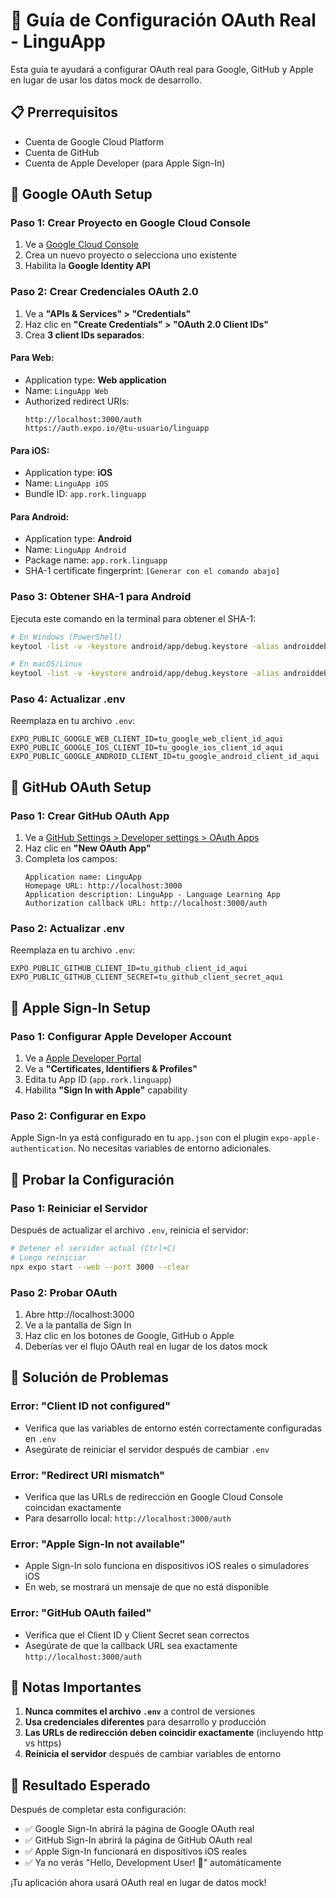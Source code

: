 # 🔐 Guía de Configuración OAuth Real - LinguApp

Esta guía te ayudará a configurar OAuth real para Google, GitHub y Apple en lugar de usar los datos mock de desarrollo.

## 📋 Prerrequisitos

- Cuenta de Google Cloud Platform
- Cuenta de GitHub
- Cuenta de Apple Developer (para Apple Sign-In)

## 🔵 Google OAuth Setup

### Paso 1: Crear Proyecto en Google Cloud Console

1. Ve a [Google Cloud Console](https://console.cloud.google.com/)
2. Crea un nuevo proyecto o selecciona uno existente
3. Habilita la **Google Identity API**

### Paso 2: Crear Credenciales OAuth 2.0

1. Ve a **"APIs & Services" > "Credentials"**
2. Haz clic en **"Create Credentials" > "OAuth 2.0 Client IDs"**
3. Crea **3 client IDs separados**:

#### Para Web:  
- Application type: **Web application**
- Name: `LinguApp Web`
- Authorized redirect URIs:
  ```
  http://localhost:3000/auth
  https://auth.expo.io/@tu-usuario/linguapp
  ```

#### Para iOS:
- Application type: **iOS**
- Name: `LinguApp iOS`
- Bundle ID: `app.rork.linguapp`

#### Para Android:
- Application type: **Android**
- Name: `LinguApp Android`
- Package name: `app.rork.linguapp`
- SHA-1 certificate fingerprint: `[Generar con el comando abajo]`

### Paso 3: Obtener SHA-1 para Android

Ejecuta este comando en la terminal para obtener el SHA-1:

```bash
# En Windows (PowerShell)
keytool -list -v -keystore android/app/debug.keystore -alias androiddebugkey -storepass android -keypass android

# En macOS/Linux
keytool -list -v -keystore android/app/debug.keystore -alias androiddebugkey -storepass android -keypass android
```

### Paso 4: Actualizar .env

Reemplaza en tu archivo `.env`:
```
EXPO_PUBLIC_GOOGLE_WEB_CLIENT_ID=tu_google_web_client_id_aqui
EXPO_PUBLIC_GOOGLE_IOS_CLIENT_ID=tu_google_ios_client_id_aqui
EXPO_PUBLIC_GOOGLE_ANDROID_CLIENT_ID=tu_google_android_client_id_aqui
```

## 🐙 GitHub OAuth Setup

### Paso 1: Crear GitHub OAuth App

1. Ve a [GitHub Settings > Developer settings > OAuth Apps](https://github.com/settings/developers)
2. Haz clic en **"New OAuth App"**
3. Completa los campos:
   ```
   Application name: LinguApp
   Homepage URL: http://localhost:3000
   Application description: LinguApp - Language Learning App
   Authorization callback URL: http://localhost:3000/auth
   ```

### Paso 2: Actualizar .env

Reemplaza en tu archivo `.env`:
```
EXPO_PUBLIC_GITHUB_CLIENT_ID=tu_github_client_id_aqui
EXPO_PUBLIC_GITHUB_CLIENT_SECRET=tu_github_client_secret_aqui
```

## 🍎 Apple Sign-In Setup

### Paso 1: Configurar Apple Developer Account

1. Ve a [Apple Developer Portal](https://developer.apple.com/)
2. Ve a **"Certificates, Identifiers & Profiles"**
3. Edita tu App ID (`app.rork.linguapp`)
4. Habilita **"Sign In with Apple"** capability

### Paso 2: Configurar en Expo

Apple Sign-In ya está configurado en tu `app.json` con el plugin `expo-apple-authentication`. No necesitas variables de entorno adicionales.

## 🚀 Probar la Configuración

### Paso 1: Reiniciar el Servidor

Después de actualizar el archivo `.env`, reinicia el servidor:

```bash
# Detener el servidor actual (Ctrl+C)
# Luego reiniciar
npx expo start --web --port 3000 --clear
```

### Paso 2: Probar OAuth

1. Abre http://localhost:3000
2. Ve a la pantalla de Sign In
3. Haz clic en los botones de Google, GitHub o Apple
4. Deberías ver el flujo OAuth real en lugar de los datos mock

## 🔧 Solución de Problemas

### Error: "Client ID not configured"
- Verifica que las variables de entorno estén correctamente configuradas en `.env`
- Asegúrate de reiniciar el servidor después de cambiar `.env`

### Error: "Redirect URI mismatch"
- Verifica que las URLs de redirección en Google Cloud Console coincidan exactamente
- Para desarrollo local: `http://localhost:3000/auth`

### Error: "Apple Sign-In not available"
- Apple Sign-In solo funciona en dispositivos iOS reales o simuladores iOS
- En web, se mostrará un mensaje de que no está disponible

### Error: "GitHub OAuth failed"
- Verifica que el Client ID y Client Secret sean correctos
- Asegúrate de que la callback URL sea exactamente `http://localhost:3000/auth`

## 📝 Notas Importantes

1. **Nunca commites el archivo `.env`** a control de versiones
2. **Usa credenciales diferentes** para desarrollo y producción
3. **Las URLs de redirección deben coincidir exactamente** (incluyendo http vs https)
4. **Reinicia el servidor** después de cambiar variables de entorno

## 🎯 Resultado Esperado

Después de completar esta configuración:
- ✅ Google Sign-In abrirá la página de Google OAuth real
- ✅ GitHub Sign-In abrirá la página de GitHub OAuth real  
- ✅ Apple Sign-In funcionará en dispositivos iOS reales
- ✅ Ya no verás "Hello, Development User! 👋" automáticamente

¡Tu aplicación ahora usará OAuth real en lugar de datos mock!
